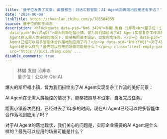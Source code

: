 ```yaml
---
title: '量子位发表了文章: 直播预告｜对话汇智智能：AI Agent距离落地应用还有多远？'
date: '2024-06-04'
linkTitle: https://zhuanlan.zhihu.com/p/701584055
source: 量子位的知乎动态
description: <blockquote data-pid="Nm6_342N">林樾 发自 凹非寺<br>量子位｜公众号 QbitAI</blockquote><p
  data-pid="BvsVlqDt">爆火的斯坦福小镇，曾为我们描绘出了AI Agent实现复杂工作流的美好前景：</p><p data-pid="UwT-B6eu">AI
  Agent在无需人类操控的情况下，能够按照基本设定，自发完成任务。</p><p data-pid="75yKxeql">距离小镇首次亮相，已经过去了1年多的时间，现在AI
  Agent已经可以将多智能体合作落地到应用了吗？</p><p data-pid="kYHcYHQi">对于AI Agent的落地现状，我们关心的问题是，实际企业需要的AI
  Agent是什么样的？最先可以应用的场景可能是什么？</p><p class="ztext-empty-paragraph"><br></p><figure data-size="normal"><img
  src="https://pic1.zhimg.com/ ...
disable_comments: true
---
```

<blockquote data-pid="Nm6_342N">林樾 发自 凹非寺<br>量子位｜公众号 QbitAI</blockquote><p data-pid="BvsVlqDt">爆火的斯坦福小镇，曾为我们描绘出了AI Agent实现复杂工作流的美好前景：</p><p data-pid="UwT-B6eu">AI Agent在无需人类操控的情况下，能够按照基本设定，自发完成任务。</p><p data-pid="75yKxeql">距离小镇首次亮相，已经过去了1年多的时间，现在AI Agent已经可以将多智能体合作落地到应用了吗？</p><p data-pid="kYHcYHQi">对于AI Agent的落地现状，我们关心的问题是，实际企业需要的AI Agent是什么样的？最先可以应用的场景可能是什么？</p><p class="ztext-empty-paragraph"><br></p><figure data-size="normal"><img src="https://pic1.zhimg.com/ ...